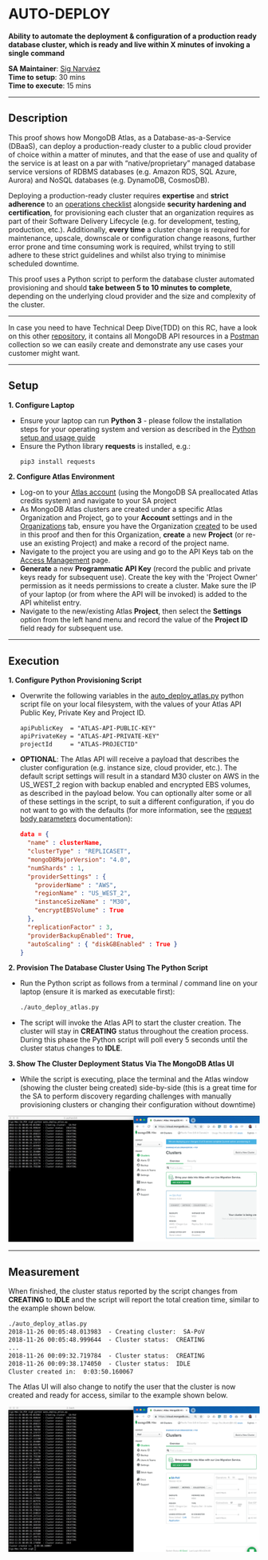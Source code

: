 # AUTO-DEPLOY

__Ability to automate the deployment & configuration of a production ready database cluster, which is ready and live within X minutes of invoking a single command__

__SA Maintainer__: [Sig Narváez](mailto:sig.narvaez@mongodb.com) <br/>
__Time to setup__: 30 mins <br/>
__Time to execute__: 15 mins <br/>


---
## Description

This proof shows how MongoDB Atlas, as a Database-as-a-Service (DBaaS), can deploy a production-ready cluster to a public cloud provider of choice within a matter of minutes, and that the ease of use and quality of the service is at least on a par with “native/proprietary” managed database service versions of RDBMS databases (e.g. Amazon RDS, SQL Azure, Aurora) and NoSQL databases (e.g. DynamoDB, CosmosDB).

Deploying a production-ready cluster requires __expertise__ and __strict adherence__ to an [operations checklist](https://docs.mongodb.com/manual/administration/production-checklist-operations/) alongside __security hardening and certification__, for provisioning each cluster that an organization requires as part of their Software Delivery Lifecycle (e.g. for development, testing, production, etc.). Additionally, __every time__ a cluster change is required for maintenance, upscale, downscale or configuration change reasons, further error prone and time consuming work is required, whilst trying to still adhere to these strict guidelines and whilst also trying to minimise scheduled downtime.

This proof uses a Python script to perform the database cluster automated provisioning and should __take between 5 to 10 minutes to complete__, depending on the underlying cloud provider and the size and complexity of the cluster.

---
In case you need to have Technical Deep Dive(TDD) on this RC, have a look on this other [repository](https://github.com/cassianobein/mongodb-atlas-api-resources), it contains all MongoDB API resources in a [Postman](https://www.postman.com/downloads/) collection so we can easily create and demonstrate any use cases your customer might want. 

---
## Setup
__1. Configure Laptop__
* Ensure your laptop can run __Python 3__ - please follow the installation steps for your operating system and version as described in the [Python setup and usage guide](https://docs.python.org/3/using/index.html)
* Ensure the Python library __requests__ is installed, e.g.:
  ```bash
  pip3 install requests 
  ```

__2. Configure Atlas Environment__
* Log-on to your [Atlas account](http://cloud.mongodb.com) (using the MongoDB SA preallocated Atlas credits system) and navigate to your SA project
* As MongoDB Atlas clusters are created under a specific Atlas Organization and Project,  go to your __Account__ settings and in the [Organizations](https://cloud.mongodb.com/v2#/account/organizations) tab, ensure you have the Organization [created](https://docs.atlas.mongodb.com/tutorial/manage-organizations/#create-an-organization) to be used in this proof and then for this Organization, __create__ a new __Project__ (or re-use an existing Project) and make a record of the project name.
* Navigate to the project you are using and go to the API Keys tab on the [Access Management](https://docs.atlas.mongodb.com/configure-api-access#manage-programmatic-access-to-a-project) page.  
* __Generate__ a new __Programmatic API Key__ (record the public and private keys ready for subsequent use). Create the key with the 'Project Owner' permission as it needs permissions to create a cluster. Make sure the IP of your laptop (or from where the API will be invoked) is added to the API whitelist entry.
* Navigate to the new/existing Atlas __Project__, then select the __Settings__ option from the left hand menu and record the value of the __Project ID__ field ready for subsequent use.


---
## Execution

__1. Configure Python Provisioning Script__
* Overwrite the following variables in the [auto_deploy_atlas.py](auto_deploy_atlas.py) python script file on your local filesystem, with the values of your Atlas API Public Key, Private Key and Project ID.
  ```
  apiPublicKey  = "ATLAS-API-PUBLIC-KEY"
  apiPrivateKey = "ATLAS-API-PRIVATE-KEY"
  projectId     = "ATLAS-PROJECTID"
  ```
* __OPTIONAL__: The Atlas API will receive a payload that describes the cluster configuration (e.g. instance size, cloud provider, etc.). The default script settings will result in a standard M30 cluster on AWS in the US_WEST_2 region with backup enabled and encrypted EBS volumes, as described in the payload below. You can optionally alter some or all of these settings in the script, to suit a different configuration, if you do not want to go with the defaults (for more information, see the [request body parameters](https://docs.atlas.mongodb.com/reference/api/clusters-create-one/#request-body-parameters) documentation):
  ```json
  data = {
    "name" : clusterName,
    "clusterType" : "REPLICASET",
    "mongoDBMajorVersion": "4.0",
    "numShards" : 1,
    "providerSettings" : {
      "providerName" : "AWS",
      "regionName" : "US_WEST_2",
      "instanceSizeName" : "M30",
      "encryptEBSVolume" : True
    },
    "replicationFactor" : 3,
    "providerBackupEnabled": True,
    "autoScaling" : { "diskGBEnabled" : True }
  }
  ```

__2. Provision The Database Cluster Using The Python Script__
* Run the Python script as follows from a terminal / command line on your laptop (ensure it is marked as executable first):
  ```bash
  ./auto_deploy_atlas.py
  ```
* The script will invoke the Atlas API to start the cluster creation. The cluster will stay in __CREATING__ status throughout the creation process. During this phase the Python script will poll every 5 seconds until the cluster status changes to __IDLE__.

__3. Show The Cluster Deployment Status Via The MongoDB Atlas UI__
* While the script is executing, place the terminal and the Atlas window (showing the cluster being created) side-by-side (this is a great time for the SA to perform discovery regarding challenges with manually provisioning clusters or changing their configuration without downtime)

![Cluster creation in progress](img/1_CREATING.png "in-progress")


---
## Measurement

When finished, the cluster status reported by the script changes from __CREATING__ to __IDLE__ and the script will report the total creation time, similar to the example shown below.
  ```
  ./auto_deploy_atlas.py
  2018-11-26 00:05:48.013983  - Creating cluster:  SA-PoV
  2018-11-26 00:05:48.999644  - Cluster status:  CREATING
  ...
  2018-11-26 00:09:32.719784  - Cluster status:  CREATING
  2018-11-26 00:09:38.174050  - Cluster status:  IDLE
  Cluster created in:  0:03:50.160067
  ```

The Atlas UI will also change to notify the user that the cluster is now created and ready for access, similar to the example shown below.

![Cluster created](img/2_COMPLETE.png "completed")

